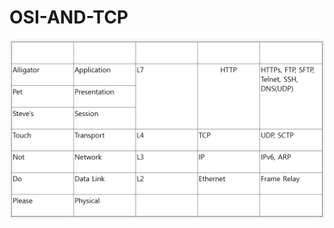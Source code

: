 <h1>OSI-AND-TCP</h1>
<img src="https://github.com/QuackOri/osi-and-tcp/blob/main/osi-and-tcp.PNG?raw=true"/>
